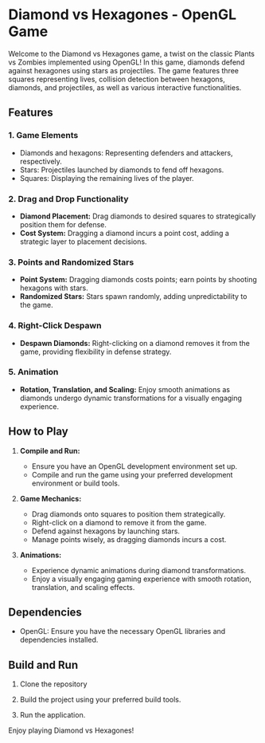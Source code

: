 # Diamond vs Hexagones - OpenGL Game

Welcome to the Diamond vs Hexagones game, a twist on the classic Plants vs Zombies implemented using OpenGL! In this game, diamonds defend against hexagones using stars as projectiles. The game features three squares representing lives, collision detection between hexagons, diamonds, and projectiles, as well as various interactive functionalities.

## Features

### 1. Game Elements
- Diamonds and hexagons: Representing defenders and attackers, respectively.
- Stars: Projectiles launched by diamonds to fend off hexagons.
- Squares: Displaying the remaining lives of the player.

### 2. Drag and Drop Functionality
- **Diamond Placement:** Drag diamonds to desired squares to strategically position them for defense.
- **Cost System:** Dragging a diamond incurs a point cost, adding a strategic layer to placement decisions.

### 3. Points and Randomized Stars
- **Point System:** Dragging diamonds costs points; earn points by shooting hexagons with stars.
- **Randomized Stars:** Stars spawn randomly, adding unpredictability to the game.

### 4. Right-Click Despawn
- **Despawn Diamonds:** Right-clicking on a diamond removes it from the game, providing flexibility in defense strategy.

### 5. Animation
- **Rotation, Translation, and Scaling:** Enjoy smooth animations as diamonds undergo dynamic transformations for a visually engaging experience.

## How to Play

1. **Compile and Run:**
   - Ensure you have an OpenGL development environment set up.
   - Compile and run the game using your preferred development environment or build tools.

2. **Game Mechanics:**
   - Drag diamonds onto squares to position them strategically.
   - Right-click on a diamond to remove it from the game.
   - Defend against hexagons by launching stars.
   - Manage points wisely, as dragging diamonds incurs a cost.

3. **Animations:**
   - Experience dynamic animations during diamond transformations.
   - Enjoy a visually engaging gaming experience with smooth rotation, translation, and scaling effects.

## Dependencies

- OpenGL: Ensure you have the necessary OpenGL libraries and dependencies installed.

## Build and Run

1. Clone the repository

2. Build the project using your preferred build tools.

3. Run the application.

Enjoy playing Diamond vs Hexagones!
